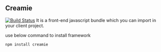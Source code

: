 ## Creamie
[![Build Status](https://travis-ci.org/Haribalajiravi/creamie.svg?branch=master)](https://travis-ci.org/Haribalajiravi/creamie)
It is a front-end javascript bundle which you can import in your client project.

use below command to install framework

```npm install creamie```



